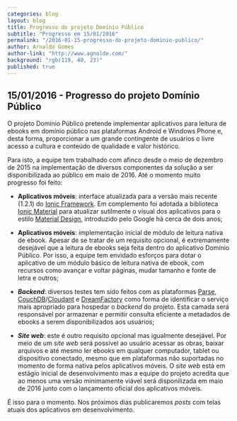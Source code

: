 ```yaml
---
categories: blog
layout: blog
title: Progresso do projeto Domínio Público
subtitle: "Progresso em 15/01/2016"
permalink: "/2016-01-15-progresso-do-projeto-dominio-publico/"
author: Arnaldo Gomes
author-link: "http://www.agnoldo.com/"
background: "rgb(119, 40, 23)"
published: true
---
```


## 15/01/2016 - Progresso do projeto Domínio Público

O projeto Domínio Público pretende implementar aplicativos para leitura de ebooks em domínio público nas plataformas Android e Windows Phone e, desta forma, proporcionar a um grande contingente de usuários o livre acesso a cultura e conteúdo de qualidade e valor histórico.

Para isto, a equipe tem trabalhado com afinco desde o meio de dezembro de 2015 na implementação de diversos componentes da solução a ser disponibilizada ao público em maio de 2016. Até o momento muito progresso foi feito:

- **Aplicativos móveis**: interface atualizada para a versão mais recente (1.2.1) do [Ionic Framework](http://ionicframework.com/). Em complemento foi adotada a biblioteca [Ionic Material](http://ionicmaterial.com/) para atualizar sutilmente o visual dos aplicativos para o estilo [Material Design](https://www.google.com/design/spec/material-design/introduction.html), introduzido pelo Google há cerca de dois anos;

- **Aplicativos móveis**: implementação inicial de módulo de leitura nativa de ebook. Apesar de se tratar de um requisito opcional, é extremamente desejável que a leitura de ebooks seja feita dentro do aplicativo Domínio Público. Por isso, a equipe tem envidado esforços para dotar o aplicativo de um módulo básico de leitura nativa de ebook, com recursos como avançar e voltar páginas, mudar tamanho e fonte de letra e outros;

- **_Backend_**: diversos testes tem sido feitos com as plataformas [Parse](https://parse.com/), [CouchDB](https://couchdb.apache.org/)/[Cloudant](https://cloudant.com/) e [DreamFactory](https://www.dreamfactory.com/) como forma de identificar o serviço mais apropriado para hospedar o _backend_ do projeto. Esta camada será responsável por armazenar e permitir consulta eficiente a metadados de ebooks a serem disponibilizados aos usuários;

- **_Site web_**: este é outro requisito opcional mas igualmente desejável. Por meio de um _site web_ será possível ao usuário acessar as obras, baixar arquivos e até mesmo ler ebooks em qualquer computador, tablet ou dispositivo conectado, mesmo que em plataformas não suportadas no momento de forma nativa pelos aplicativos móveis. O _site web_ está em estágio inicial de desenvolvimento mas a equipe do projeto acredita que ao menos uma versão minimamente viável será disponilizada em maio de 2016 junto com o lançamento oficial dos aplicativos móveis.

É isso para o momento. Nos próximos dias publicaremos _posts_ com telas atuais dos aplicativos em desenvolvimento.
